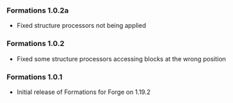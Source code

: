 ### Formations 1.0.2a
- Fixed structure processors not being applied

### Formations 1.0.2
- Fixed some structure processors accessing blocks at the wrong position

### Formations 1.0.1
- Initial release of Formations for Forge on 1.19.2
